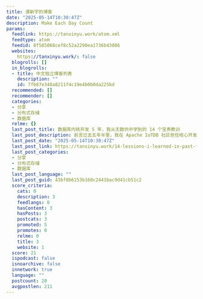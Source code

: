 ```yaml
---
title: 谭新宇的博客
date: "2025-05-14T10:30:47Z"
description: Make Each Day Count
params:
  feedlink: https://tanxinyu.work/atom.xml
  feedtype: atom
  feedid: 8f585068cef8c52a2290ea1736b43086
  websites:
    https://tanxinyu.work/: false
  blogrolls: []
  in_blogrolls:
  - title: 中文独立博客列表
    description: ""
    id: 7fb87e348a8211f4c19e4b0b0da225bd
  recommended: []
  recommender: []
  categories:
  - 分享
  - 分布式存储
  - 数据库
  relme: {}
  last_post_title: 数据库内核开发 5 年，我从无数坑中学到的 14 个宝贵教训
  last_post_description: 前言过去五年半里，我在 Apache IoTDB 社区担任核心开发者，亲历了老分布式版本的迭代、新分布式架构的设计、盲测性能优化和系统可观测性搭
  last_post_date: "2025-05-14T10:30:47Z"
  last_post_link: https://tanxinyu.work/14-lessions-i-learned-in-past-five-years-when-developing-database/
  last_post_categories:
  - 分享
  - 分布式存储
  - 数据库
  last_post_language: ""
  last_post_guid: 43bf8b6153b160c2441bac9d41cb51c2
  score_criteria:
    cats: 0
    description: 3
    feedlangs: 0
    hasContent: 3
    hasPosts: 3
    postcats: 3
    promoted: 5
    promotes: 0
    relme: 0
    title: 3
    website: 1
  score: 21
  ispodcast: false
  isnoarchive: false
  innetwork: true
  language: ""
  postcount: 20
  avgpostlen: 211
---
```

